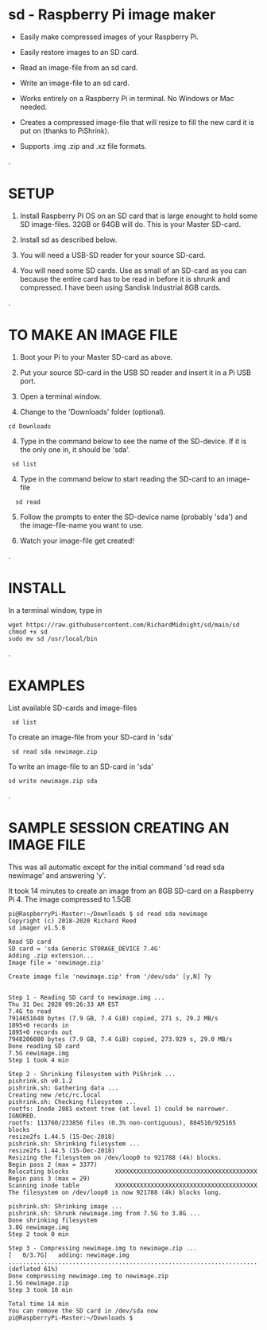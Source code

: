 # sd - Raspberry Pi image maker

 - Easily make compressed images of your Raspberry Pi.
 
 - Easily restore images to an SD card.

 - Read an image-file from an sd card.

 - Write an image-file to an sd card.

 - Works entirely on a Raspberry Pi in terminal.  No Windows or Mac needed. 
 
 - Creates a compressed image-file that will resize to fill the new card it is put on (thanks to PiShrink).
 
 - Supports .img .zip and .xz file formats.
 
.
 
# SETUP
 
   1) Install Raspberry PI OS on an SD card that is large enought to hold some SD image-files.  32GB or 64GB will do.  This is your Master SD-card.
   
   2) Install sd as described below.
   
   3) You will need a USB-SD reader for your source SD-card.
   
   4) You will need some SD cards.  Use as small of an SD-card as you can because the entire card has to be read in before it is shrunk and compressed.  I have been using Sandisk Industrial 8GB cards.
   
.   

   
# TO MAKE AN IMAGE FILE  
   
   1) Boot your Pi to your Master SD-card as above.
   
   2) Put your source SD-card in the USB SD reader and insert it in a Pi USB port.
   
   3) Open a terminal window.
   
   4) Change to the 'Downloads' folder (optional).
   
    cd Downloads
   
   4) Type in the command below to see the name of the SD-device.  If it is the only one in, it should be 'sda'.
  
     sd list
         
   4)  Type in the command below to start reading the SD-card to an image-file
   
      sd read
        
   5) Follow the prompts to enter the SD-device name (probably 'sda') and the image-file-name you want to use.
   
   6) Watch your image-file get created!
   
 .
   

# INSTALL

In a terminal window, type in

    wget https://raw.githubusercontent.com/RichardMidnight/sd/main/sd
    chmod +x sd
    sudo mv sd /usr/local/bin
.

# EXAMPLES

List available SD-cards and image-files

     sd list 
     
To create an image-file from your SD-card in 'sda'

     sd read sda newimage.zip
     
To write an image-file to an SD-card in 'sda'

    sd write newimage.zip sda
    
    
.

# SAMPLE SESSION CREATING AN IMAGE FILE

This was all automatic except for the initial command 'sd read sda newimage' and answering 'y'.

It took 14 minutes to create an image from an 8GB SD-card on a Raspberry Pi 4. The image compressed to 1.5GB

    pi@RaspberryPi-Master:~/Downloads $ sd read sda newimage
    Copyright (c) 2018-2020 Richard Reed
    sd imager v1.5.8

    Read SD card
    SD card = 'sda Generic STORAGE_DEVICE 7.4G'
    Adding .zip extension...
    Image file = 'newimage.zip'

    Create image file 'newimage.zip' from '/dev/sda' [y,N] ?y


    Step 1 - Reading SD card to newimage.img ...
    Thu 31 Dec 2020 09:26:33 AM EST
    7.4G to read
    7914651648 bytes (7.9 GB, 7.4 GiB) copied, 271 s, 29.2 MB/s
    1895+0 records in
    1895+0 records out
    7948206080 bytes (7.9 GB, 7.4 GiB) copied, 273.929 s, 29.0 MB/s
    Done reading SD card
    7.5G newimage.img
    Step 1 took 4 min

    Step 2 - Shrinking filesystem with PiShrink ...
    pishrink.sh v0.1.2
    pishrink.sh: Gathering data ...
    Creating new /etc/rc.local
    pishrink.sh: Checking filesystem ...
    rootfs: Inode 2081 extent tree (at level 1) could be narrower.  IGNORED.
    rootfs: 113760/233856 files (0.3% non-contiguous), 884510/925165 blocks
    resize2fs 1.44.5 (15-Dec-2018)
    pishrink.sh: Shrinking filesystem ...
    resize2fs 1.44.5 (15-Dec-2018)
    Resizing the filesystem on /dev/loop0 to 921788 (4k) blocks.
    Begin pass 2 (max = 3377)
    Relocating blocks             XXXXXXXXXXXXXXXXXXXXXXXXXXXXXXXXXXXXXXXX
    Begin pass 3 (max = 29)
    Scanning inode table          XXXXXXXXXXXXXXXXXXXXXXXXXXXXXXXXXXXXXXXX
    The filesystem on /dev/loop0 is now 921788 (4k) blocks long.

    pishrink.sh: Shrinking image ...
    pishrink.sh: Shrunk newimage.img from 7.5G to 3.8G ...
    Done shrinking filesystem
    3.8G newimage.img
    Step 2 took 0 min

    Step 3 - Compressing newimage.img to newimage.zip ...
    [   0/3.7G]   adding: newimage.img ................................................................................................................................................................................................................................................................................................................................................................................................... (deflated 61%)
    Done compressing newimage.img to newimage.zip
    1.5G newimage.zip
    Step 3 took 10 min

    Total time 14 min
    You can remove the SD card in /dev/sda now
    pi@RaspberryPi-Master:~/Downloads $ 





